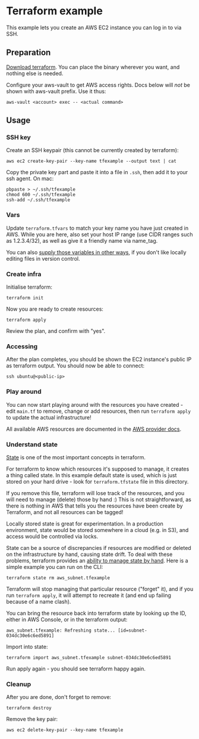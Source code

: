 # Terraform example

This example lets you create an AWS EC2 instance you can log in to via SSH.

## Preparation

[Download terraform](https://www.terraform.io/downloads.html). You can place the binary wherever you want,
and nothing else is needed.

Configure your aws-vault to get AWS access rights. Docs below will *not* be shown with aws-vault prefix. Use it thus:

    aws-vault <account> exec -- <actual command>

## Usage

### SSH key

Create an SSH keypair (this cannot be currently created by terraform):

    aws ec2 create-key-pair --key-name tfexample --output text | cat

Copy the private key part and paste it into a file in `.ssh`, then add it to your ssh agent. On mac:

    pbpaste > ~/.ssh/tfexample
    chmod 600 ~/.ssh/tfexample
    ssh-add ~/.ssh/tfexample

### Vars

Update `terraform.tfvars` to match your key name you have just created in AWS. While you are here, also set your host IP range
(use CIDR ranges such as 1.2.3.4/32), as well as give it a friendly name via name_tag.

You can also [supply those variables in other ways](https://www.terraform.io/docs/configuration/variables.html), if you don't
like locally editing files in version control.

### Create infra

Initialise terraform:

    terraform init

Now you are ready to create resources:

    terraform apply

Review the plan, and confirm with "yes".

### Accessing

After the plan completes, you should be shown the EC2 instance's public IP as terraform output. You should now be able to connect:

    ssh ubuntu@<public-ip>

### Play around

You can now start playing around with the resources you have created - edit `main.tf` to remove, change or add resources, then run
`terraform apply` to update the actual infrastructure!

All available AWS resources are documented in the [AWS provider docs](https://registry.terraform.io/providers/hashicorp/aws/latest/docs).

### Understand state

[State](https://developer.hashicorp.com/terraform/language/state) is one of the most important concepts in terraform.

For terraform to know which resources it's supposed to manage, it creates a thing called state. In this example default state is used,
which is just stored on your hard drive - look for `terraform.tfstate` file in this directory.

If you remove this file, terraform will lose track of the resources, and you will need to manage (delete) those by hand :) This
is not straightforward, as there is nothing in AWS that tells you the resources have been create by Terraform, and not all resources
can be tagged!

Locally stored state is great for experimentation. In a production environment, state would be stored somewhere in a cloud (e.g. in S3),
and access would be controlled via locks. 

State can be a source of discrepancies if resources are modified or deleted on the infrastructure by hand, causing state drift.
To deal with these problems, terraform provides an [ability to manage state by hand](https://developer.hashicorp.com/terraform/tutorials/state/state-cli).
Here is a simple example you can run on the CLI:

    terraform state rm aws_subnet.tfexample

Terraform will stop managing that particular resource ("forget" it), and if you run `terraform apply`, it will attempt to recreate it
(and end up failing because of a name clash).

You can bring the resource back into terraform state by looking up the ID, either in AWS Console, or in the terraform output:

    aws_subnet.tfexample: Refreshing state... [id=subnet-034dc30e6c6ed5891]

Import into state:

    terraform import aws_subnet.tfexample subnet-034dc30e6c6ed5891

Run apply again - you should see terraform happy again.

### Cleanup 

After you are done, don't forget to remove:

    terraform destroy

Remove the key pair:

    aws ec2 delete-key-pair --key-name tfexample
